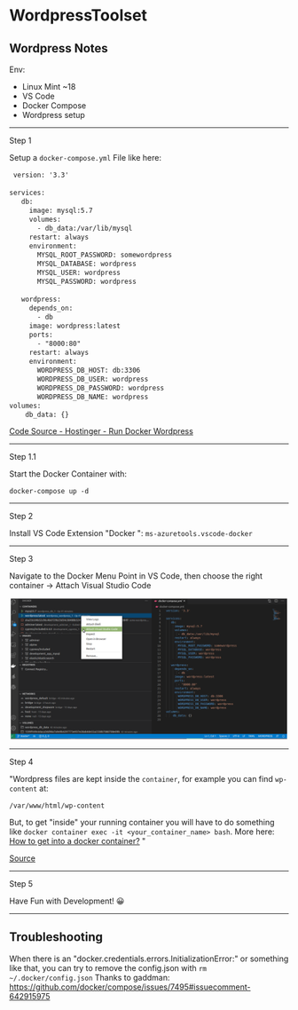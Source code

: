 # WordpressToolset

## Wordpress Notes

Env:

 - Linux Mint ~18
 - VS Code
 - Docker Compose 
 - Wordpress setup 

***
Step 1

Setup a `docker-compose.yml` File like here:

 

     version: '3.3'
    
    services:
       db:
         image: mysql:5.7
         volumes:
           - db_data:/var/lib/mysql
         restart: always
         environment:
           MYSQL_ROOT_PASSWORD: somewordpress
           MYSQL_DATABASE: wordpress
           MYSQL_USER: wordpress
           MYSQL_PASSWORD: wordpress
    
       wordpress:
         depends_on:
           - db
         image: wordpress:latest
         ports:
           - "8000:80"
         restart: always
         environment:
           WORDPRESS_DB_HOST: db:3306
           WORDPRESS_DB_USER: wordpress
           WORDPRESS_DB_PASSWORD: wordpress
           WORDPRESS_DB_NAME: wordpress
    volumes:
        db_data: {}
[Code Source - Hostinger - Run Docker Wordpress ](https://www.hostinger.com/tutorials/run-docker-wordpress)

***

Step 1.1

Start the Docker Container with:

    docker-compose up -d


***
Step 2

Install VS Code Extension "Docker ":
 `ms-azuretools.vscode-docker`
***
Step 3

Navigate to the Docker Menu Point in VS Code, then choose the right container 
-> Attach Visual Studio Code

![like here ](https://github.com/GaboCapo/WordpressToolset/blob/master/rsc/vscode1.png)

***
Step 4

"Wordpress files are kept inside the `container`, for example you can find `wp-content` at:

```
/var/www/html/wp-content
```

But, to get "inside" your running container you will have to do something like `docker container exec -it <your_container_name> bash`. More here: [How to get into a docker container?](https://stackoverflow.com/questions/30172605/how-to-get-into-a-docker-container) "

[Source](https://stackoverflow.com/a/50003459)


***
Step 5

Have Fun with Development! 😀
<!--stackedit_data:
eyJoaXN0b3J5IjpbLTE3OTk1OTAyODQsODE5NzM2NTc3LDExNT
g0OTA0ODgsLTM2MjI1MzMwMSwtMTAwOTYzMjAxLC03NDk4NTUw
OTRdfQ==
-->


***

## Troubleshooting


When there is an "docker.credentials.errors.InitializationError:" or something like that, you can try to remove the config.json with `rm ~/.docker/config.json`
Thanks to gaddman:
https://github.com/docker/compose/issues/7495#issuecomment-642915975
